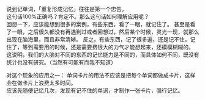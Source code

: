 
说到记单词，「重复形成记忆」往往是第一个忠告。  
这句话100%正确吗？肯定不。那么这句话如何理解应用呢？  
回想一下，应该能想到很多的案例，有些东西，看了一眼，就记住了。
甚至是看了一眼，之后很久都没有再遇到过或者回想过，然后某个时候，灵光一现，就那么出现在脑海里，而且非常清晰。
反之，有些东西，记了很多遍，还是记不住，记住了，等到需要用的时候，还是需要费很大的力气才能想起来，还模模糊糊的。  
这说明，我们的大脑对不同的东西的记忆能力是不同的，而具体如何不同，既没有统计也没有研究。（当然有可能有而我不知道）  

对这个现象的应用之一：
单词卡片的用法不应该是把每个单词都做成卡片，这样会在做卡片上浪费太多时间。  
应该先随便记忆几次，发现有记不住的单词，才制作一张卡片，强行记忆。
